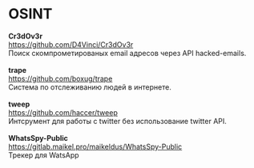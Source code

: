 # OSINT

<b>Cr3dOv3r</b><br>
https://github.com/D4Vinci/Cr3dOv3r<br>
Поиск скомпрометированых email адресов через API hacked-emails.<br>
<br>
<b>trape</b><br>
https://github.com/boxug/trape<br>
Система по отслеживанию людей в интернете.<br>
<br>
<b>tweep</b><br>
https://github.com/haccer/tweep<br>
Интсрумент для работы с twitter без использование twitter API.<br>
<br>
<b>WhatsSpy-Public</b><br>
https://gitlab.maikel.pro/maikeldus/WhatsSpy-Public<br>
Трекер для WatsApp<br>
<br>
